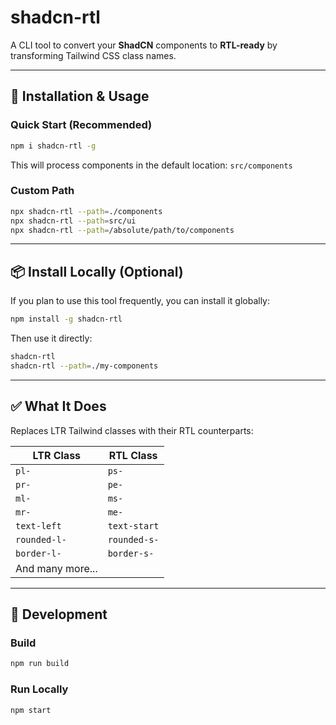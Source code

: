 # shadcn-rtl

A CLI tool to convert your **ShadCN** components to **RTL-ready** by transforming Tailwind CSS class names.

---

## 🚀 Installation & Usage

### Quick Start (Recommended)

```bash
npm i shadcn-rtl -g
```

This will process components in the default location: `src/components`

### Custom Path

```bash
npx shadcn-rtl --path=./components
npx shadcn-rtl --path=src/ui
npx shadcn-rtl --path=/absolute/path/to/components
```

---

## 📦 Install Locally (Optional)

If you plan to use this tool frequently, you can install it globally:

```bash
npm install -g shadcn-rtl
```

Then use it directly:

```bash
shadcn-rtl
shadcn-rtl --path=./my-components
```

---

## ✅ What It Does

Replaces LTR Tailwind classes with their RTL counterparts:

| LTR Class | RTL Class |
|-----------|-----------|
| `pl-` | `ps-` |
| `pr-` | `pe-` |
| `ml-` | `ms-` |
| `mr-` | `me-` |
| `text-left` | `text-start` |
| `rounded-l-` | `rounded-s-` |
| `border-l-` | `border-s-` |
| And many more... | |

---

## 🔧 Development

### Build

```bash
npm run build
```

### Run Locally

```bash
npm start
```


